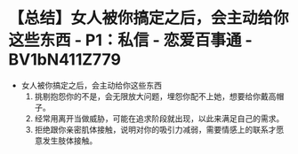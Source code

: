 # 【总结】女人被你搞定之后，会主动给你这些东西 - P1：私信 - 恋爱百事通 - BV1bN411Z779

-   女人被你搞定之后，会主动给你这些东西
    1.  挑剔抱怨你的不是，会无限放大问题，埋怨你配不上她，想要给你戴高帽子。
    2.  经常用离开当做威胁，可能在追求阶段就出现，以此来满足自己的需求。
    3.  拒绝跟你亲密肌体接触，说明对你的吸引力减弱，需要情感上的联系才愿意发生肢体接触。